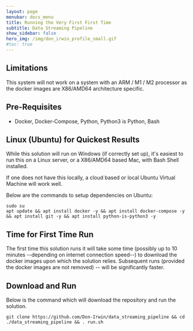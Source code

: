 ```yaml
---
layout: page
menubar: docs_menu
title: Running the Very First First Time
subtitle: Data Streaming Pipeline
show_sidebar: false
hero_img: /img/don_irwin_profile_small.gif
#toc: true
---
```


## Limitations

This system will not work on a system with an ARM / M1 / M2 processor as the docker images are X86/AMD64 architecture specific.

## Pre-Requisites

* Docker, Docker-Compose, Python, Python3 is Python, Bash

## Linux (Ubuntu) for Quickest Results

While this solution will run on Windows (if correctly set up), it's easiest to run this on a Linux server, or a X86/AMD64 based Mac, with Bash Shell installed.

If one does not have this locally, a cloud based or local Ubuntu Virtual Machine will work well.

Below are the commands to setup dependencies on Ubuntu:

```
sudo su
apt update && apt install docker -y && apt install docker-compose -y && apt install git -y && apt install python-is-python3 -y
```

## Time for First Time Run

The first time this solution runs it will take some time (possibly up to 10 minutes --depending on internet connection speed--) to download the docker images upon which the solution relies.  Subsequent runs (provided the docker images are not removed) -- will be significantly faster.

## Download and Run

Below is the command which will download the repository and run the solution.

```
git clone https://github.com/Don-Irwin/data_streaming_pipeline && cd ./data_streaming_pipeline && . run.sh
```